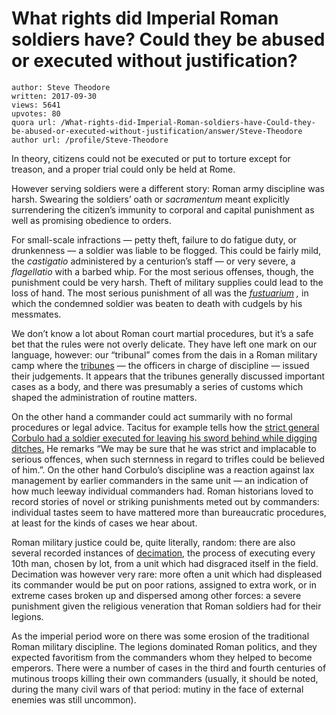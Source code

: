 # What rights did Imperial Roman soldiers have? Could they be abused or executed without justification?

	author: Steve Theodore
	written: 2017-09-30
	views: 5641
	upvotes: 80
	quora url: /What-rights-did-Imperial-Roman-soldiers-have-Could-they-be-abused-or-executed-without-justification/answer/Steve-Theodore
	author url: /profile/Steve-Theodore


In theory, citizens could not be executed or put to torture except for treason, and a proper trial could only be held at Rome.

However serving soldiers were a different story: Roman army discipline was harsh. Swearing the soldiers’ oath or _sacramentum_  meant explicitly surrendering the citizen’s immunity to corporal and capital punishment as well as promising obedience to orders.

For small-scale infractions — petty theft, failure to do fatigue duty, or drunkenness — a soldier was liable to be flogged. This could be fairly mild, the _castigatio_  administered by a centurion’s staff — or very severe, a _flagellatio_  with a barbed whip. For the most serious offenses, though, the punishment could be very harsh. Theft of military supplies could lead to the loss of hand. The most serious punishment of all was the _[fustuarium](https://en.wikipedia.org/wiki/Fustuarium)_ _,_ in which the condemned soldier was beaten to death with cudgels by his messmates.

We don’t know a lot about Roman court martial procedures, but it’s a safe bet that the rules were not overly delicate. They have left one mark on our language, however: our “tribunal” comes from the dais in a Roman military camp where the [tribunes](https://en.wikipedia.org/wiki/Military_tribune) — the officers in charge of discipline — issued their judgements. It appears that the tribunes generally discussed important cases as a body, and there was presumably a series of customs which shaped the administration of routine matters.

On the other hand a commander could act summarily with no formal procedures or legal advice. Tacitus for example tells how the [strict general Corbulo had a soldier executed for leaving his sword behind while digging ditches.](http://www.perseus.tufts.edu/hopper/text?doc=Perseus%3Atext%3A1999.02.0078%3Abook%3D11%3Achapter%3D18) He remarks “We may be sure that he was strict and implacable to serious offences, when such sternness in regard to trifles could be believed of him.”. On the other hand Corbulo’s discipline was a reaction against lax management by earlier commanders in the same unit — an indication of how much leeway individual commanders had. Roman historians loved to record stories of novel or striking punishments meted out by commanders: individual tastes seem to have mattered more than bureaucratic procedures, at least for the kinds of cases we hear about.

Roman military justice could be, quite literally, random: there are also several recorded instances of [decimation](https://en.wikipedia.org/wiki/Decimation_(Roman_army)), the process of executing every 10th man, chosen by lot, from a unit which had disgraced itself in the field. Decimation was however very rare: more often a unit which had displeased its commander would be put on poor rations, assigned to extra work, or in extreme cases broken up and dispersed among other forces: a severe punishment given the religious veneration that Roman soldiers had for their legions.

As the imperial period wore on there was some erosion of the traditional Roman military discipline. The legions dominated Roman politics, and they expected favoritism from the commanders whom they helped to become emperors. There were a number of cases in the third and fourth centuries of mutinous troops killing their own commanders (usually, it should be noted, during the many civil wars of that period: mutiny in the face of external enemies was still uncommon).

